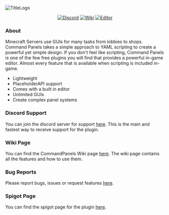 ![TitleLogo](https://i.imgur.com/YQMXkoi.png)

<p align="center">
  <a target="_blank" href="https://discord.gg/eUWBWh7"><img src="https://i.imgur.com/50KoZcJ.png" alt="Discord"></a> 
  <a target="_blank" href="https://rockyhawk99.gitbook.io/rockyhawk-wiki/"><img src="https://i.imgur.com/kR6n5uw.png" alt="Wiki"></a> 
  <a target="_blank" href="https://commandpanels.net"><img src="https://i.imgur.com/hg68XFc.png" alt="Editor"></a>
</p>

### About
Minecraft Servers use GUIs for many tasks from lobbies to shops. Command Panels takes a simple approach to YAML scripting to create a powerful yet simple design.
If you don't feel like scripting, Command Panels is one of the few free plugins you will find that provides a powerful in-game editor. Almost every feature that is available when scripting is included in-game.

  - Lightweight
  - PlaceholderAPI support
  - Comes with a built in editor
  - Unlimited GUIs
  - Create complex panel systems

### Discord Support
You can join the discord server for support [here](https://discord.gg/eUWBWh7).
This is the main and fastest way to receive support for the plugin.

### Wiki Page
You can find the CommandPanels Wiki page [here](https://rockyhawk99.gitbook.io/rockyhawk-wiki/commandpanels/wiki).
The wiki page contains all the features and how to use them.

### Bug Reports
Please report bugs, issues or request features [here](https://github.com/rockyhawk64/CommandPanels/issues).

### Spigot Page
You can find the spigot page for the plugin [here](https://www.spigotmc.org/resources/67788/).
